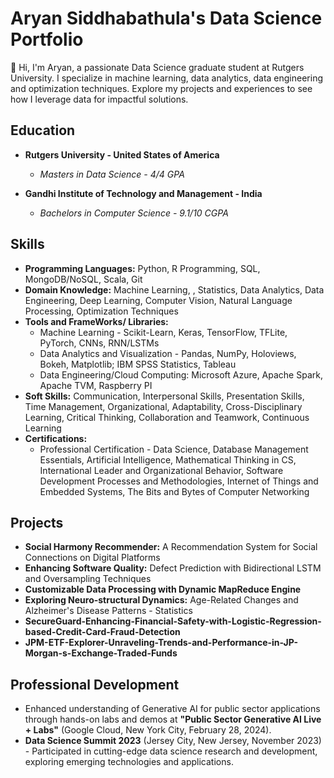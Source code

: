 # Aryan Siddhabathula's Data Science Portfolio
👋 Hi, I'm Aryan, a passionate Data Science graduate student at Rutgers University. I specialize in machine learning, data analytics, data engineering and optimization techniques. Explore my projects and experiences to see how I leverage data for impactful solutions.

## Education
- **Rutgers University - United States of America**
  - *Masters in Data Science - 4/4 GPA*
  
- **Gandhi Institute of Technology and Management - India**
  - *Bachelors in Computer Science - 9.1/10 CGPA*

## Skills
- **Programming Languages:** Python, R Programming, SQL, MongoDB/NoSQL, Scala, Git
- **Domain Knowledge:** Machine Learning, , Statistics, Data Analytics, Data Engineering, Deep Learning, Computer Vision, Natural Language Processing, Optimization Techniques
- **Tools and FrameWorks/ Libraries:**
  - Machine Learning - Scikit-Learn, Keras, TensorFlow, TFLite, PyTorch, CNNs, RNN/LSTMs
  - Data Analytics and Visualization - Pandas, NumPy, Holoviews, Bokeh, Matplotlib; IBM SPSS Statistics, Tableau
  - Data Engineering/Cloud Computing: Microsoft Azure, Apache Spark, Apache TVM, Raspberry PI
- **Soft Skills:** Communication, Interpersonal Skills, Presentation Skills, Time Management, Organizational, Adaptability, Cross-Disciplinary Learning, Critical Thinking, Collaboration and Teamwork, Continuous Learning
- **Certifications:**
  - Professional Certification - Data Science, Database Management Essentials, Artificial Intelligence, Mathematical Thinking in CS, International Leader and Organizational Behavior, Software Development Processes and Methodologies, Internet of Things and Embedded Systems, The Bits and Bytes of Computer Networking

## Projects
- **Social Harmony Recommender:** A Recommendation System for Social Connections on Digital Platforms
- **Enhancing Software Quality:** Defect Prediction with Bidirectional LSTM and Oversampling Techniques
- **Customizable Data Processing with Dynamic MapReduce Engine**
- **Exploring Neuro-structural Dynamics:** Age-Related Changes and Alzheimer's Disease Patterns - Statistics
- **SecureGuard-Enhancing-Financial-Safety-with-Logistic-Regression-based-Credit-Card-Fraud-Detection**
- **JPM-ETF-Explorer-Unraveling-Trends-and-Performance-in-JP-Morgan-s-Exchange-Traded-Funds** 

## Professional Development
- Enhanced understanding of Generative AI for public sector applications through hands-on labs and demos at **"Public
Sector Generative AI Live + Labs"** (Google Cloud, New York City, February 28, 2024).
- **Data Science Summit 2023** (Jersey City, New Jersey, November 2023) - Participated in cutting-edge data science
research and development, exploring emerging technologies and applications.

<!---
ARYAN-SIDH/ARYAN-SIDH is a ✨ special ✨ repository because its `README.md` (this file) appears on your GitHub profile.
You can click the Preview link to take a look at your changes.
--->

